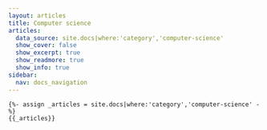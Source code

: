 ```yaml
---
layout: articles
title: Computer science
articles:
  data_source: site.docs|where:'category','computer-science'
  show_cover: false
  show_excerpt: true
  show_readmore: true
  show_info: true
sidebar:
  nav: docs_navigation
---
```


    {%- assign _articles = site.docs|where:'category','computer-science' -%}
    {{_articles}}
